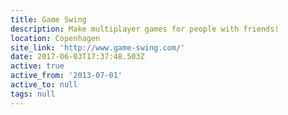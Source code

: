 ```yaml
---
title: Game Swing
description: Make multiplayer games for people with friends!
location: Copenhagen
site_link: 'http://www.game-swing.com/'
date: 2017-06-03T17:37:48.503Z
active: true
active_from: '2013-07-01'
active_to: null
tags: null
---
```


